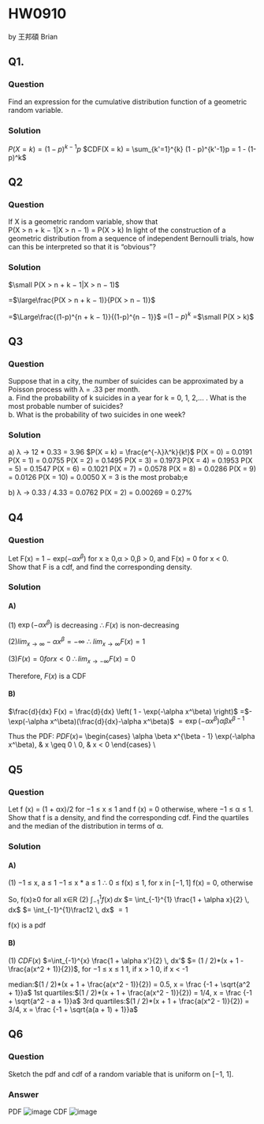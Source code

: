 # HW0910

by 王邦碩 Brian

## Q1. 

### Question 

Find an expression for the cumulative distribution function of a geometric random variable.

### Solution
$P(X = k) = (1 - p)^{k-1}p$
$CDF(X = k) = \sum_{k'=1}^{k} (1 - p)^{k'-1}p = 1 - (1-p)^k$

## Q2

### Question 

If X is a geometric random variable, show that  
P(X > n + k − 1|X > n − 1) = P(X > k) In light of the construction of a geometric distribution from a sequence of independent Bernoulli trials, how can this be interpreted so that it is “obvious”?

### Solution
$\small P(X > n + k − 1|X > n − 1)$

=$\large\frac{P(X > n + k − 1)}{P(X > n − 1)}$

=$\Large\frac{(1-p)^{n + k − 1}}{(1-p)^{n − 1}}$
=$(1-p)^k$
=$\small P(X > k)$

## Q3

### Question

Suppose that in a city, the number of suicides can be approximated by a Poisson process with λ = .33 per month.  
a. Find the probability of k suicides in a year for k = 0, 1, 2,... . What is the most probable number of suicides?  
b. What is the probability of two suicides in one week?

### Solution
a)
λ -> 12 * 0.33 = 3.96
$P(X = k) = \frac{e^{-λ}λ^k}{k!}$
P(X = 0) = 0.0191 
P(X = 1) = 0.0755 
P(X = 2) = 0.1495 
P(X = 3) = 0.1973 
P(X = 4) = 0.1953 
P(X = 5) = 0.1547 
P(X = 6) = 0.1021 
P(X = 7) = 0.0578 
P(X = 8) = 0.0286 
P(X = 9) = 0.0126 
P(X = 10) = 0.0050 
X = 3 is the most probab;e

b)
λ -> 0.33 / 4.33 = 0.0762
P(X = 2) = 0.00269 = 0.27%

## Q4

### Question

Let F(x) = 1 − exp($−αx^β$) for x ≥ 0,α > 0,β > 0, and F(x) = 0 for x < 0.  
Show that F is a cdf, and find the corresponding density.

### Solution
#### A)
(1) $\exp(-\alpha x^\beta)$ is decreasing
$\therefore F(x)$ is non-decreasing

(2)$lim_{x \to \infty} −αx^β = -\infty$
$\therefore$ $lim_{x \to \infty} F(x) = 1$

(3)$F(x) = 0 for x < 0$
$\therefore lim_{x \to -\infty} F(x) = 0$

Therefore, $F(x)$ is a CDF
#### B)
$\frac{d}{dx} F(x) = \frac{d}{dx} \left( 1 - \exp(-\alpha x^\beta) \right)$
=$-\exp(-\alpha x^\beta)(\frac{d}{dx}-\alpha x^\beta)$
$=\exp(-\alpha x^\beta) \alpha \beta x^{\beta - 1}$

Thus the PDF:
$PDF(x) =$ 
\begin{cases}
\alpha \beta x^{\beta - 1} \exp(-\alpha x^\beta), & x \geq 0 \\
0, & x < 0
\end{cases}
\

## Q5

### Question

Let f (x) = (1 + αx)/2 for −1 ≤ x ≤ 1 and f (x) = 0 otherwise, where −1 ≤ α ≤ 1. Show that f is a density, and find the corresponding cdf. Find the quartiles and the median of the distribution in terms of α.

### Solution
#### A)
(1)
−1 ≤ x, a ≤ 1
−1 ≤ x * a ≤ 1
$\therefore$ 0 ≤ f(x) ≤ 1, for x in $[-1, 1]$
f(x) = 0, otherwise

So, f(x)≥0 for all x∈R
(2)
$\int_{-1}^{1} f(x) \, dx$ 
$= \int_{-1}^{1} \frac{1 + \alpha x}{2} \, dx$
$= \int_{-1}^{1}\frac12 \, dx$
$= 1$

f(x) is a pdf
#### B)

(1)
$CDF(x)$
$=\int_{-1}^{x} \frac{1 + \alpha x'}{2} \, dx'$
$= (1 / 2)*(x + 1 - \frac{a(x^2 + 1)}{2})$, for −1 ≤ x ≤ 1
1, if x > 1
0, if x < -1

median:$(1 / 2)*(x + 1 + \frac{a(x^2 - 1)}{2}) = 0.5, x = \frac {-1 + \sqrt{a^2 + 1}}a$
1st quartiles:$(1 / 2)*(x + 1 + \frac{a(x^2 - 1)}{2}) = 1/4, x = \frac {-1 + \sqrt{a^2 - a + 1}}a$
3rd quartiles:$(1 / 2)*(x + 1 + \frac{a(x^2 - 1)}{2}) = 3/4, x = \frac {-1 + \sqrt{a(a + 1) + 1}}a$


## Q6 

### Question

Sketch the pdf and cdf of a random variable that is uniform on [−1, 1].

### Answer

PDF
![image](https://hackmd.io/_uploads/r1RtsF6R0.png)
CDF
![image](https://hackmd.io/_uploads/SJsmhtpRR.png)
